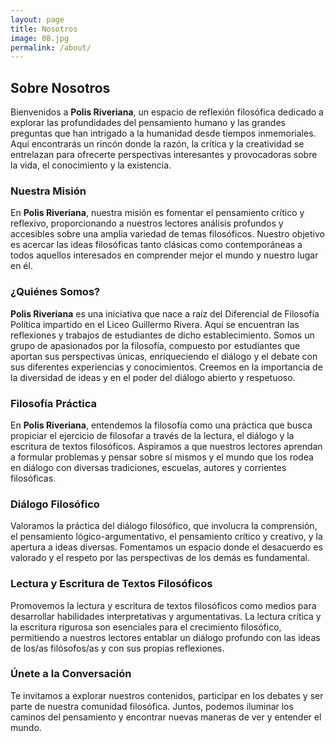 ```yaml
---
layout: page
title: Nosotros
image: 08.jpg
permalink: /about/
---
```


## Sobre Nosotros

Bienvenidos a **Polis Riveriana**, un espacio de reflexión filosófica dedicado a explorar las profundidades del pensamiento humano y las grandes preguntas que han intrigado a la humanidad desde tiempos inmemoriales. Aquí encontrarás un rincón donde la razón, la crítica y la creatividad se entrelazan para ofrecerte perspectivas interesantes y provocadoras sobre la vida, el conocimiento y la existencia.

### Nuestra Misión

En **Polis Riveriana**, nuestra misión es fomentar el pensamiento crítico y reflexivo, proporcionando a nuestros lectores análisis profundos y accesibles sobre una amplia variedad de temas filosóficos. Nuestro objetivo es acercar las ideas filosóficas tanto clásicas como contemporáneas a todos aquellos interesados en comprender mejor el mundo y nuestro lugar en él.

### ¿Quiénes Somos?

**Polis Riveriana** es una iniciativa que nace a raíz del Diferencial de Filosofía Política impartido en el Liceo Guillermo Rivera. Aquí se encuentran las reflexiones y trabajos de estudiantes de dicho establecimiento. Somos un grupo de apasionados por la filosofía, compuesto por estudiantes que aportan sus perspectivas únicas, enriqueciendo el diálogo y el debate con sus diferentes experiencias y conocimientos. Creemos en la importancia de la diversidad de ideas y en el poder del diálogo abierto y respetuoso.

### Filosofía Práctica

En **Polis Riveriana**, entendemos la filosofía como una práctica que busca propiciar el ejercicio de filosofar a través de la lectura, el diálogo y la escritura de textos filosóficos. Aspiramos a que nuestros lectores aprendan a formular problemas y pensar sobre sí mismos y el mundo que los rodea en diálogo con diversas tradiciones, escuelas, autores y corrientes filosóficas.

### Diálogo Filosófico

Valoramos la práctica del diálogo filosófico, que involucra la comprensión, el pensamiento lógico-argumentativo, el pensamiento crítico y creativo, y la apertura a ideas diversas. Fomentamos un espacio donde el desacuerdo es valorado y el respeto por las perspectivas de los demás es fundamental.

### Lectura y Escritura de Textos Filosóficos

Promovemos la lectura y escritura de textos filosóficos como medios para desarrollar habilidades interpretativas y argumentativas. La lectura crítica y la escritura rigurosa son esenciales para el crecimiento filosófico, permitiendo a nuestros lectores entablar un diálogo profundo con las ideas de los/as filósofos/as y con sus propias reflexiones.

### Únete a la Conversación

Te invitamos a explorar nuestros contenidos, participar en los debates y ser parte de nuestra comunidad filosófica. Juntos, podemos iluminar los caminos del pensamiento y encontrar nuevas maneras de ver y entender el mundo.
